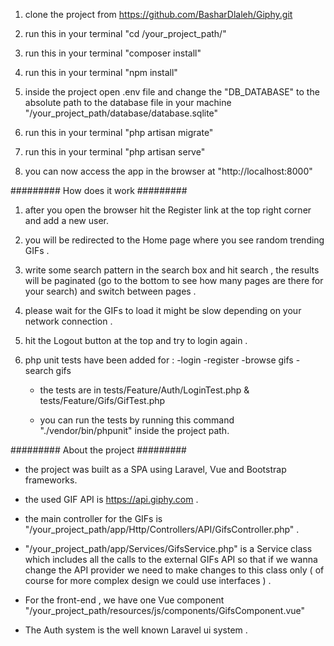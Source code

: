 1. clone the project from https://github.com/BasharDlaleh/Giphy.git

2. run this in your terminal "cd /your_project_path/" 

3. run this in your terminal "composer install"

4. run this in your terminal "npm install"

5. inside the project open .env file and change the "DB_DATABASE" to the absolute path to the database file in your machine "/your_project_path/database/database.sqlite"

6. run this in your terminal "php artisan migrate"

7. run this in your terminal "php artisan serve"

8. you can now access the app in the browser at "http://localhost:8000"

######### How does it work #########

1. after you open the browser hit the Register link at the top right corner and add a new user.

2. you will be redirected to the Home page where you see random trending GIFs .  

3. write some search pattern in the search box and hit search , the results will be paginated (go to the bottom to see how many pages are there for your search) and switch between pages .

4. please wait for the GIFs to load it might be slow depending on your network connection .

5. hit the Logout button at the top and try to login again . 

6. php unit tests have been added for :
                                        -login
                                        -register
                                        -browse gifs
                                        -search gifs

    - the tests are in tests/Feature/Auth/LoginTest.php & tests/Feature/Gifs/GifTest.php

    - you can run the tests by running this command "./vendor/bin/phpunit" inside the project path.

######### About the project #########

- the project was built as a SPA using Laravel, Vue and Bootstrap frameworks.

- the used GIF API is https://api.giphy.com .

- the main controller for the GIFs is "/your_project_path/app/Http/Controllers/API/GifsController.php" .

- "/your_project_path/app/Services/GifsService.php" is a Service class which includes all the calls to the external GIFs API so that if we wanna change the API provider we need to make changes to this class only ( of course for more complex design we could use interfaces ) .

- For the front-end , we have one Vue component "/your_project_path/resources/js/components/GifsComponent.vue"

- The Auth system is the well known Laravel ui system .
